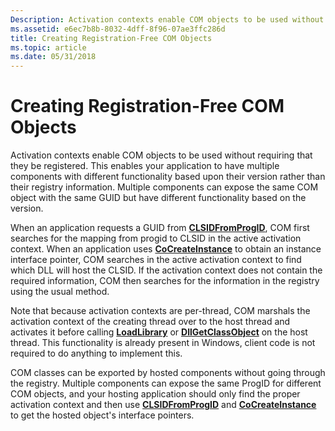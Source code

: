 ```yaml
---
Description: Activation contexts enable COM objects to be used without requiring that they be registered.
ms.assetid: e6ec7b8b-8032-4dff-8f96-07ae3ffc286d
title: Creating Registration-Free COM Objects
ms.topic: article
ms.date: 05/31/2018
---
```


# Creating Registration-Free COM Objects

Activation contexts enable COM objects to be used without requiring that they be registered. This enables your application to have multiple components with different functionality based upon their version rather than their registry information. Multiple components can expose the same COM object with the same GUID but have different functionality based on the version.

When an application requests a GUID from [**CLSIDFromProgID**](https://msdn.microsoft.com/en-us/library/ms688386(v=VS.85).aspx), COM first searches for the mapping from progid to CLSID in the active activation context. When an application uses [**CoCreateInstance**](https://msdn.microsoft.com/en-us/library/ms686615(v=VS.85).aspx) to obtain an instance interface pointer, COM searches in the active activation context to find which DLL will host the CLSID. If the activation context does not contain the required information, COM then searches for the information in the registry using the usual method.

Note that because activation contexts are per-thread, COM marshals the activation context of the creating thread over to the host thread and activates it before calling [**LoadLibrary**](https://docs.microsoft.com/windows/desktop/api/libloaderapi/nf-libloaderapi-loadlibrarya) or [**DllGetClassObject**](https://msdn.microsoft.com/en-us/library/ms680760(v=VS.85).aspx) on the host thread. This functionality is already present in Windows, client code is not required to do anything to implement this.

COM classes can be exported by hosted components without going through the registry. Multiple components can expose the same ProgID for different COM objects, and your hosting application should only find the proper activation context and then use [**CLSIDFromProgID**](https://msdn.microsoft.com/en-us/library/ms688386(v=VS.85).aspx) and [**CoCreateInstance**](https://msdn.microsoft.com/en-us/library/ms686615(v=VS.85).aspx) to get the hosted object's interface pointers.

 

 




